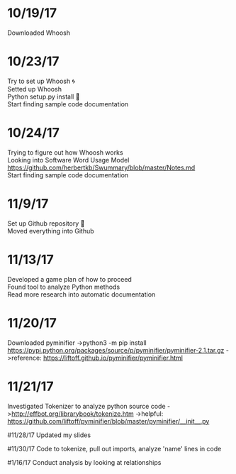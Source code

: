 # 10/19/17
Downloaded Whoosh  

# 10/23/17
Try to set up Whoosh :cyclone:  
Setted up Whoosh  
Python setup.py install :snake:  
Start finding sample code documentation  

# 10/24/17
Trying to figure out how Whoosh works  
Looking into Software Word Usage Model  
https://github.com/herbertkb/Swummary/blob/master/Notes.md  
Start finding sample code documentation  

# 11/9/17
Set up Github repository :bookmark_tabs:  
Moved everything into Github  

# 11/13/17
Developed a game plan of how to proceed  
Found tool to analyze Python methods  
Read more research into automatic documentation  

# 11/20/17
Downloaded pyminifier
->python3 -m pip install https://pypi.python.org/packages/source/p/pyminifier/pyminifier-2.1.tar.gz
->reference: https://liftoff.github.io/pyminifier/pyminifier.html

# 11/21/17
Investigated Tokenizer to analyze python source code
->http://effbot.org/librarybook/tokenize.htm
->helpful: https://github.com/liftoff/pyminifier/blob/master/pyminifier/__init__.py

#11/28/17
Updated my slides

#11/30/17
Code to tokenize, pull out imports, analyze 'name' lines in code

#1/16/17
Conduct analysis by looking at relationships